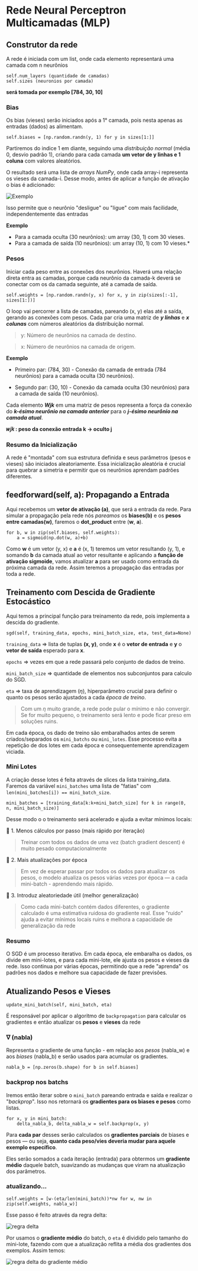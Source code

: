 # Rede Neural Perceptron Multicamadas (MLP)

## Construtor da rede

A rede é iniciada com um list, onde cada elemento representará uma camada com n neurônios

    self.num_layers (quantidade de camadas)
    self.sizes (neuronios por camada)

**será tomada por exemplo [784, 30, 10]**

### Bias
Os bias (vieses) serão iniciados após a 1° camada, pois nesta apenas as entradas (dados) as alimentam.

    self.biases = [np.random.randn(y, 1) for y in sizes[1:]]

Partiremos do indice 1 em diante, seguindo uma *distribuição normal* (média 0, desvio padrão 1), criando para cada camada **um vetor de y linhas e 1 coluna** com valores aleatórios.

O resultado será uma lista de *arrays NumPy*, onde cada array-i representa os vieses da camada-i. Desse modo, antes de aplicar a função de ativação o bias é adicionado:

![Exemplo](https://imgur.com/ogXGvRL.png)

Isso permite que o neurônio "desligue" ou "ligue" com mais facilidade, independentemente das entradas

**Exemplo**
* Para a camada oculta (30 neurônios): um array (30, 1) com 30 vieses.
* Para a camada de saída (10 neurônios): um array (10, 1) com 10 vieses.*

### Pesos
Iniciar cada peso entre as conexões dos neurônios. Haverá uma relação direta entra as camadas, porque cada neurônio da camada-k deverá se conectar com os da camada seguinte, até a camada de saída.

    self.weights = [np.random.randn(y, x) for x, y in zip(sizes[:-1], sizes[1:])]

O loop vai percorrer a lista de camadas, pareando (x, y) elas até a saída, gerando as conexões com pesos. Cada par cria uma matriz de ***y linhas*** e ***x colunas*** com números aleatórios da distribuição normal.  

> y: Número de neurônios na camada de destino.

> x: Número de neurônios na camada de origem.

**Exemplo**

* Primeiro par: (784, 30) - Conexão da camada de entrada (784 neurônios) para a camada oculta (30 neurônios).

* Segundo par: (30, 10) - Conexão da camada oculta (30 neurônios) para a camada de saída (10 neurônios).


Cada elemento ***Wjk*** em uma matriz de pesos representa a força da conexão do ***k-ésimo neurônio na camada anterior*** para o ***j-ésimo neurônio na camada atual***.

**𝑤𝑗𝑘 : peso da conexão entrada k → oculto j**

### Resumo da Inicialização

A rede é "montada" com sua estrutura definida e seus parâmetros (pesos e vieses) são iniciados aleatoriamente. Essa inicialização aleatória é crucial para quebrar a simetria e permitir que os neurônios aprendam padrões diferentes.


## feedforward(self, a): Propagando a Entrada

Aqui recebemos um **vetor de ativação (a)**, que será a entrada da rede. Para simular a propagação pela rede nós *pareamos* os **biases(b)** e os **pesos entre camadas(w)**, faremos o **dot_product** entre (**w**, **a**).

    for b, w in zip(self.biases, self.weights):
        a = sigmoid(np.dot(w, a)+b)

Como **w** é um vetor (y, x) e **a** é (x, 1) teremos um vetor resultando (y, 1), e somando **b** da camada atual ao vetor resultante e aplicando a **função de ativação sigmoide**, vamos atualizar **a** para ser usado como entrada da próxima camada da rede. Assim teremos a propagação das entradas por toda a rede.



## Treinamento com Descida de Gradiente Estocástico

Aqui temos a principal função para treinamento da rede, pois implementa a descida do gradiente.

    sgd(self, training_data, epochs, mini_batch_size, eta, test_data=None)

`training_data` ⇒ lista de tuplas **(x, y)**, onde **x** é o **vetor de entrada** e **y** o **vetor de saída** esperado para **x**.

`epochs` ⇒ vezes em que a rede passará pelo conjunto de dados de treino.

`mini_batch_size` ⇒ quantidade de elementos nos subconjuntos para calculo do SGD.

`eta` ⇒ taxa de aprendizagem (*η*), hiperparâmetro crucial para definir o quanto os pesos serão ajustados a cada *época de treino*.

> Com um *η* muito grande, a rede pode pular o mínimo e não convergir. Se for muito pequeno, o treinamento será lento e pode ficar preso em soluções ruins.

Em cada época, os dado de treino são embaralhados antes de serem criados/separados os `mini_batchs` ou `mini_lotes`. Esse processo evita a repetição de dos lotes em cada época e consequentemente aprendizagem viciada.

### Mini Lotes
A criação desse lotes é feita através de slices da lista training_data. Faremos da variável 
`mini_batches` uma lista de "fatias" com  `len(mini_batches[i]) == mini_batch_size`.

    mini_batches = [training_data[k:k+mini_batch_size] for k in range(0, n, mini_batch_size)]

Desse modo o o treinamento será acelerado e ajuda a evitar mínimos locais:

🚀 1. Menos cálculos por passo (mais rápido por iteração)

>Treinar com todos os dados de uma vez (batch gradient descent) é muito pesado computacionalmente

🔁 2. Mais atualizações por época

>Em vez de esperar passar por todos os dados para atualizar os pesos, o modelo atualiza os pesos várias vezes por época — a cada mini-batch - aprendendo mais rápido.

🎲 3. Introduz aleatoriedade útil (melhor generalização)

> Como cada mini-batch contém dados diferentes, o gradiente calculado é uma estimativa ruidosa do gradiente real. Esse "ruído" ajuda a evitar mínimos locais ruins e melhora a capacidade de generalização da rede


### Resumo

O SGD é um processo iterativo. Em cada época, ele embaralha os dados, os divide em mini-lotes, e para cada mini-lote, ele ajusta os pesos e vieses da rede. Isso continua por várias épocas, permitindo que a rede "aprenda" os padrões nos dados e melhore sua capacidade de fazer previsões.

## Atualizando Pesos e Vieses
    update_mini_batch(self, mini_batch, eta)

É responsável por aplicar o algoritmo de `backpropagation` para calcular os gradientes e então atualizar os **pesos** e **vieses** da rede


### ∇ (nabla) 

Representa o gradiente de uma função - em relação aos *pesos* (nabla_w) e aos *biases* (nabla_b) e serão usados para acumular os gradientes.

    nabla_b = [np.zeros(b.shape) for b in self.biases]

### backprop nos batchs

Iremos então iterar sobre o `mini_batch` pareando entrada e saída e realizar o "*backprop*". Isso nos retornará os **gradientes para os biases e pesos** como listas.

    for x, y in mini_batch:
        delta_nabla_b, delta_nabla_w = self.backprop(x, y)

Para **cada par** desses serão calculados os **gradientes parciais** de biases e pesos — ou seja, **quanto cada peso/vies deveria mudar para aquele exemplo específico**.

Eles serão somados a cada iteração (entrada) para obtermos um **gradiente médio** daquele batch, suavizando as mudanças que viram na atualização dos parâmetros. 


### atualizando...
    self.weights = [w-(eta/len(mini_batch))*nw for w, nw in zip(self.weights, nabla_w)]
    
Esse passo é feito através da regra delta:

​![regra delta](https://imgur.com/DmT49Fp.png)
 
Por usamos o **gradiente médio** do batch, o `eta` é dividido pelo tamanho do mini-lote, fazendo com que a atualização reflita a média dos gradientes dos exemplos. Assim temos:

​![regra delta do gradiente médio](https://imgur.com/8MsBzgJ.png)





